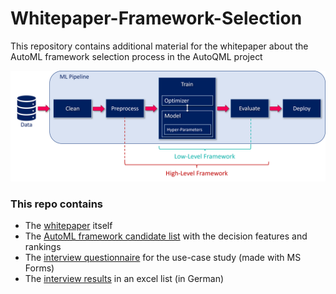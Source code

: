 # Whitepaper-Framework-Selection
This repository contains additional material for the whitepaper about the AutoML framework selection process in the AutoQML project

<img src="doc/ml-pipeline-framework.png" alt="ML Pipeline" width="700"/>

### This repo contains
- The [whitepaper]() itself
- The [AutoML framework candidate list](doc/AutoML-Framework-Overview.xlsx) with the decision features and rankings
- The [interview questionnaire](doc/Interviews/Questionnair_Framework-Use-Case-Study.pdf) for the use-case study (made with MS Forms)
- The [interview results](doc/Interviews/) in an excel list (in German)
